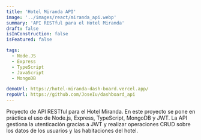 ```yaml
---
title: 'Hotel Miranda API'
image: '../images/react/miranda_api.webp'
summary: 'API RESTful para el Hotel Miranda'
draft: false
isInConstruction: false
isFeatured: false

tags:
  - Node.JS
  - Express
  - TypeScript
  - JavaScript
  - MongoDB

demoUrl: https://hotel-miranda-dash-board.vercel.app/
repoUrl: https://github.com/JoseIu/dashboard_api
---
```


Proyecto de API RESTful para el Hotel Miranda. En este proyecto se pone en práctica el uso de Node.js, Express, TypeScript, MongoDB y JWT. La API gestiona la utenticación gracias a JWT y realizar operaciones CRUD sobre los datos de los usuarios y las habitaciones del hotel.
